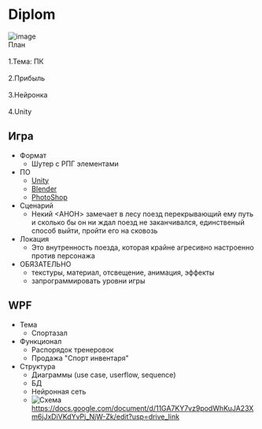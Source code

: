 # Diplom
![image](https://github.com/Sh1Ze96/Diplom/assets/97594421/8538a4ac-1723-49b5-bb3e-fdd5aa037660)
<br>План</br>
<br>1.Тема: ПК</br>
<br>2.Прибыль</br>
<br>3.Нейронка</br>
<br>4.Unity</br>

## Игра
* Формат
  * Шутер с РПГ элементами
* ПО
  * [Unity](https://unity.com/ru/download)
  * [Blender](https://www.blender.org/download/)
  * [PhotoShop](https://www.adobe.com/ru/products/photoshop.html)
* Сценарий
  * Некий <АНОН> замечает в лесу поезд перекрывающий ему путь и сколько бы он ни ждал поезд не заканчивался, единственый способ выйти, пройти его на сковозь
* Локация
  * Это внутренность поезда, которая крайне агресивно настроенно против персонажа
* ОБЯЗАТЕЛЬНО
   * текстуры, материал, отсвещение, анимация, эффекты
   * запрограммировать уровни игры
## WPF
  * Тема
    * Спортазал
  * Функционал
    * Распорядок тренеровок
    * Продажа "Спорт инвентаря"
  * Структура
    *  Диаграммы (use case, userflow, sequence)
    *  БД
    *  Нейронная сеть
    *  ![Схема](https://github.com/Sh1Ze96/Diplom/assets/97594421/ff5623c6-8d23-44fc-9568-e605627d8393)
    https://docs.google.com/document/d/11GA7KY7vz9podWhKuJA23Xm6jJxDiVKdYvPj_NjW-Zk/edit?usp=drive_link

